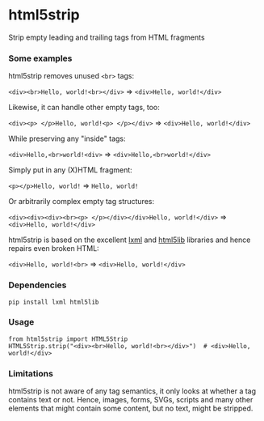 html5strip
==========

Strip empty leading and trailing tags from HTML fragments

### Some examples

html5strip removes unused ```<br>``` tags:

```<div><br>Hello, world!<br></div>``` => ```<div>Hello, world!</div>```

Likewise, it can handle other empty tags, too:

```<div><p> </p>Hello, world!<p> </p></div>``` => ```<div>Hello, world!</div>```

While preserving any "inside" tags:

```<div>Hello,<br>world!<div>``` => ```<div>Hello,<br>world!</div>```

Simply put in any (X)HTML fragment:

```<p></p>Hello, world!``` => ```Hello, world!```

Or arbitrarily complex empty tag structures:

```<div><div><div><br><p> </p></div></div>Hello, world!</div>``` => ```<div>Hello, world!</div>```

html5strip is based on the excellent [lxml](http://lxml.de/) and [html5lib](https://github.com/html5lib/html5lib-python) libraries and hence repairs even broken HTML:

```<div>Hello, world!<br>``` => ```<div>Hello, world!</div>```

### Dependencies

```
pip install lxml html5lib
```

### Usage

```
from html5strip import HTML5Strip
HTML5Strip.strip("<div><br>Hello, world!<br></div>")  # <div>Hello, world!</div>
```

### Limitations

html5strip is not aware of any tag semantics, it only looks at whether a tag contains text or not. Hence, images, forms, SVGs, scripts and many other elements that might contain some content, but no text, might be stripped.
